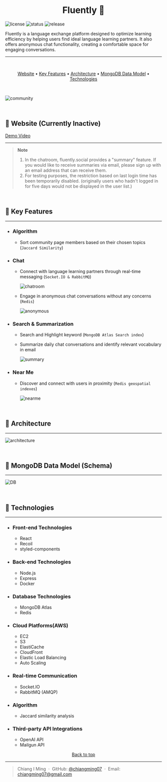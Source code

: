 <h1 id="top" align="center">
  Fluently 🌱
</h1>

![license](https://img.shields.io/badge/license-MIT-green)
![status](https://img.shields.io/badge/status-active-blue)
![release](https://img.shields.io/badge/release-v1.0.0-red)

Fluently is a language exchange platform designed to optimize learning efficiency by helping users find ideal language learning partners. It also offers anonymous chat functionality, creating a comfortable space for engaging conversations.

---

<br>

<p align="center">
  <a href="#website-and-demo-account">Website</a>  •
  <a href="#key-features">Key Features</a> •
  <a href="#architecture">Architecture</a> •
  <a href="#mongodb-data-model">MongoDB Data Model</a> •
  <a href="#technologies">Technologies</a>
</p>

<br>

![community](https://fluently-upload-s3-bucket.s3.ap-northeast-1.amazonaws.com/community.png)

<br>

<h2 id="website-and-demo-account">🌱 Website (Currently Inactive)</h2>

[Demo Video](https://reurl.cc/p9Xlk8)

---

<!-- Website: [https://fluently.social](https://fluently.social)

You can use test accounts below to explore the Fluently platform:

|        Email        | Password |
| :-----------------: | :------: |
| admin@fluently.com  | admin123 |
| admin2@fluently.com | admin123 | -->

> **Note**
>
> 1. In the chatroom, fluently.social provides a "summary" feature. If you would like to receive summaries via email, please sign up with an email address that can receive them.
> 2. For testing purposes, the restriction based on last login time has been temporarily disabled. (originally users who hadn't logged in for five days would not be displayed in the user list.)

<br>

<h2 id="key-features">🌱 Key Features</h2>

---

- ### Algorithm

  - Sort community page members based on their chosen topics (`Jaccard Similarity`)

- ### Chat

  - Connect with language learning partners through real-time messaging (`Socket.IO & RabbitMQ`)

    ![chatroom](https://fluently-upload-s3-bucket.s3.ap-northeast-1.amazonaws.com/chat_1.gif)

  - Engage in anonymous chat conversations without any concerns (`Redis`)

    ![anonymous](https://fluently-upload-s3-bucket.s3.ap-northeast-1.amazonaws.com/anonymous_1.gif)

- ### Search & Summarization

  - Search and Highlight keyword (`MongoDB Atlas Search index`)
  - Summarize daily chat conversations and identify relevant vocabulary in email

    ![summary](https://fluently-upload-s3-bucket.s3.ap-northeast-1.amazonaws.com/summary_1.gif)

- ### Near Me

  - Discover and connect with users in proximity (`Redis geospatial indexes`)

    ![nearme](https://fluently-upload-s3-bucket.s3.ap-northeast-1.amazonaws.com/nearme_1.gif)

<br>

<h2 id="architecture">🌱 Architecture</h2>

---

![architecture](https://fluently-upload-s3-bucket.s3.ap-northeast-1.amazonaws.com/fluently_readme.png)

<br>

<h2 id="mongodb-data-model">🌱 MongoDB Data Model (Schema)</h2>

---

![DB](https://fluently-upload-s3-bucket.s3.ap-northeast-1.amazonaws.com/fluently_DB_diagram.png)

<br>

<h2 id="technologies">🌱 Technologies</h2>

---

- ### Front-end Technologies

  - React
  - Recoil
  - styled-components

- ### Back-end Technologies

  - Node.js
  - Express
  - Docker

- ### Database Technologies

  - MongoDB Atlas
  - Redis

- ### Cloud Platforms(AWS)

  - EC2
  - S3
  - ElastiCache
  - CloudFront
  - Elastic Load Balancing
  - Auto Scaling

- ### Real-time Communication

  - Socket.IO
  - RabbitMQ (AMQP)

- ### Algorithm

  - Jaccard similarity analysis

- ### Third-party API Integrations
  - OpenAI API
  - Mailgun API

<div align="center">
  <a href="#top">Back to top</a>
</div>

---

> Chiang I Ming &nbsp;&middot;&nbsp;
> GitHub: [@chiangming07](https://github.com/chiangming07/Fluently-Social) &nbsp;&middot;&nbsp;
> Email: [chiangming07@gmail.com](chiangming07@gmail.com)
